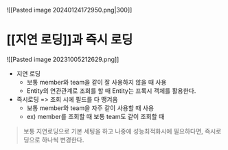 ![[Pasted image 20240124172950.png|300]]
# [[지연 로딩]]과 즉시 로딩
![[Pasted image 20231005212629.png]]
- 지연 로딩
	- 보통 member와 team을 같이 잘 사용하지 않을 때 사용
	- Entity의 연관관계로 조회를 할 때 Entity는 프록시 객체를 활용한다.
- 즉시로딩 => 조회 시에 필드를 다 땡겨옴
	- 보통 member와 team을 자주 같이 사용할 때 사용 
	- ex) member를 조회할 때 보통 team도 같이 조회할 때
> 보통 지연로딩으로 기본 세팅을 하고 나중에 성능최적화시에 필요하다면, 즉시로딩으로 하나씩 변경한다.